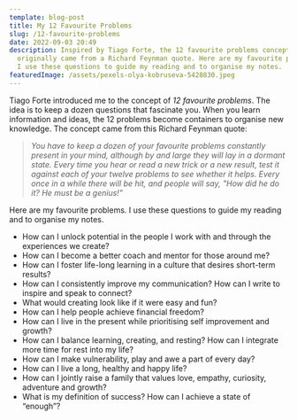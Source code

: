 ```yaml
---
template: blog-post
title: My 12 Favourite Problems
slug: /12-favourite-problems
date: 2022-09-03 20:49
description: Inspired by Tiago Forte, the 12 favourite problems concept
  originally came from a Richard Feynman quote. Here are my favourite problems.
  I use these questions to guide my reading and to organise my notes.
featuredImage: /assets/pexels-olya-kobruseva-5428830.jpeg
---
```

Tiago Forte introduced me to the concept of *12 favourite problems*. The idea is to keep a dozen questions that fascinate you. When you learn information and ideas, the 12 problems become containers to organise new knowledge. The concept came from this Richard Feynman quote:

> *You have to keep a dozen of your favourite problems constantly present in your mind, although by and large they will lay in a dormant state. Every time you hear or read a new trick or a new result, test it against each of your twelve problems to see whether it helps. Every once in a while there will be hit, and people will say, "How did he do it? He must be a genius!"*

Here are my favourite problems. I use these questions to guide my reading and to organise my notes.

* How can I unlock potential in the people I work with and through the experiences we create?
* How can I become a better coach and mentor for those around me?
* How can I foster life-long learning in a culture that desires short-term results?
* How can I consistently improve my communication? How can I write to inspire and speak to connect?
* What would creating look like if it were easy and fun?
* How can I help people achieve financial freedom?
* How can I live in the present while prioritising self improvement and growth?
* How can I balance learning, creating, and resting? How can I integrate more time for rest into my life?
* How can I make vulnerability, play and awe a part of every day?
* How can I live a long, healthy and happy life?
* How can I jointly raise a family that values love, empathy, curiosity, adventure and growth?
* What is my definition of success? How can I achieve a state of “enough”?